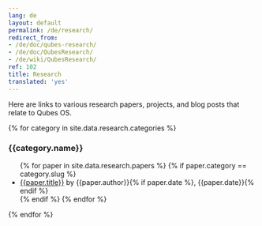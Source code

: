 ```yaml
---
lang: de
layout: default
permalink: /de/research/
redirect_from:
- /de/doc/qubes-research/
- /de/doc/QubesResearch/
- /de/wiki/QubesResearch/
ref: 102
title: Research
translated: 'yes'
---
```


Here are links to various research papers, projects, and blog posts that relate
to Qubes OS.

{% for category in site.data.research.categories %}
  <h3>{{category.name}}</h3>
  <ul class="add-top more-bottom">
  {% for paper in site.data.research.papers %}
    {% if paper.category == category.slug %}
    <li>
      <a href="{{paper.url}}">{{paper.title}}</a> by {{paper.author}}{% if paper.date %}, {{paper.date}}{% endif %}
    </li>
    {% endif %}
  {% endfor %}
  </ul>
{% endfor %}